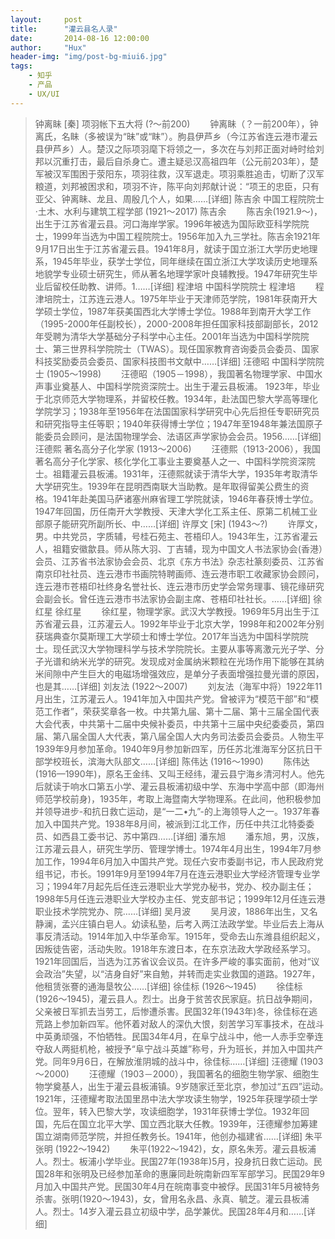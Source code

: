 ```yaml
---
layout:     post
title:      "灌云县名人录"
date:       2014-08-16 12:00:00
author:     "Hux"
header-img: "img/post-bg-miui6.jpg"
tags:
    - 知乎
    - 产品
    - UX/UI
---
```


> 钟离眛 [秦] 项羽帐下五大将 (?～前200)
　　钟离眛（？一前200年），钟离氏，名眛（多被误为“昧”或“眜”）。朐县伊芦乡（今江苏省连云港市灌云县伊芦乡）人。楚汉之际项羽麾下将领之一，多次在与刘邦正面对峙时给刘邦以沉重打击，最后自杀身亡。遭主疑忌汉高祖四年（公元前203年），楚军被汉军围困于荥阳东，项羽往救，汉军退走。项羽乘胜追击，切断了汉军粮道，刘邦被困求和，项羽不许，陈平向刘邦献计说：“项王的忠臣，只有亚父、钟离眛、龙且、周殷几个人，如果……[详细]
陈吉余 中国工程院院士·土木、水利与建筑工程学部 (1921～2017)
陈吉余
　　陈吉余(1921.9～)，出生于江苏省灌云县。河口海岸学家。1996年被选为国际欧亚科学院院士，1999年当选为中国工程院院士。1956年加入九三学社。陈吉余1921年9月17日出生于江苏省灌云县。1941年8月，就读于国立浙江大学历史地理系，1945年毕业，获学士学位，同年继续在国立浙江大学攻读历史地理系地貌学专业硕士研究生，师从著名地理学家叶良辅教授。1947年研究生毕业后留校任助教、讲师。1……[详细]
程津培 中国科学院院士
程津培
　　程津培院士，江苏连云港人。1975年毕业于天津师范学院，1981年获南开大学硕士学位，1987年获美国西北大学博士学位。1988年到南开大学工作（1995-2000年任副校长），2000-2008年担任国家科技部副部长，2012年受聘为清华大学基础分子科学中心主任。2001年当选为中国科学院院士、第三世界科学院院士（TWAS）。现任国家教育咨询委员会委员、国家科技奖励委员会委员、国家科技图书文献中……[详细]
汪德昭 中国科学院院士 (1905～1998)
　　汪德昭（1905－1998），我国著名物理学家、中国水声事业奠基人、中国科学院资深院士。出生于灌云县板浦。 1923年，毕业于北京师范大学物理系，并留校任教。1934年，赴法国巴黎大学高等理化学院学习；1938年至1956年在法国国家科学研究中心先后担任专职研究员和研究指导主任等职；1940年获得博士学位；1947年至1948年兼法国原子能委员会顾问，是法国物理学会、法语区声学家协会会员。1956……[详细]
汪德熙 著名高分子化学家 (1913～2006)
　　汪德熙（1913-2006），我国著名高分子化学家、核化学化工事业主要奠基人之一、中国科学院资深院士。祖籍灌云县板浦。1931年，汪德熙就读于清华大学，1935年考取清华大学研究生。1939年在昆明西南联大当助教。是年取得留美公费生的资格。1941年赴美国马萨诸塞州麻省理工学院就读，1946年春获博士学位。1947年回国，历任南开大学教授、天津大学化工系主任、原第二机械工业部原子能研究所副所长、中……[详细]
许厚文 [宋] (1943～?)
　　许厚文，男。中共党员，字质辅，号桂石苑主、苍梧印人。1943年生，江苏省灌云人，祖籍安徽歙县。师从陈大羽、丁吉辅，现为中国文人书法家协会(香港）会员、江苏省书法家协会会员、北京《东方书法》杂志社篆刻委员、江苏省南京印社社员、连云港市书画院特聘画师、连云港市职工收藏家协会顾问，连云港市苍梧印社终身名誉社长、连云港市历史学会常务理事、镜花缘研究会副会长。曾任连云港市书法家协会副主席、苍梧印社社长。……[详细]
徐红星
徐红星
　　徐红星，物理学家。武汉大学教授。1969年5月出生于江苏省灌云县，江苏灌云人。1992年毕业于北京大学，1998年和2002年分别获瑞典查尔莫斯理工大学硕士和博士学位。2017年当选为中国科学院院士。现任武汉大学物理科学与技术学院院长。主要从事等离激元光子学、分子光谱和纳米光学的研究。发现成对金属纳米颗粒在光场作用下能够在其纳米间隙中产生巨大的电磁场增强效应，是单分子表面增强拉曼光谱的原因，也是其……[详细]
刘友法 (1922～2007)
　　刘友法（海军中将）1922年11月出生，江苏灌云人。1941年加入中国共产党。曾被评为“模范干部”和“模范工作者”，荣获奖章各一枚。中共第九届、第十二届、第十三届全国代表大会代表，中共第十二届中央候补委员，中共第十三届中央纪委委员，第四届、第八届全国人大代表，第八届全国人大内务司法委员会委员。人物生平1939年9月参加革命。1940年9月参加新四军，历任苏北淮海军分区抗日干部学校班长，滨海大队部文……[详细]
陈伟达 (1916～1990)
　　陈伟达(1916—1990年)，原名王金纬、又叫王经纬，灌云县宁海乡清河村人。他先后就读于响水口第五小学、灌云县板浦初级中学、东海中学高中部（即海州师范学校前身)，1935年，考取上海暨南大学物理系。在此间，他积极参加并领导进步-和抗日救亡运动，是“一二•九”-的上海领导人之一。1937年春加入中国共产党。1938年8月间，被派到江北工作，历任中共江北特委委员、如西县工委书记、苏中第四……[详细]
潘东旭
　　潘东旭，男，汉族，江苏灌云县人，研究生学历、管理学博士。1974年4月出生，1994年7月参加工作，1994年6月加入中国共产党。现任六安市委副书记，市人民政府党组书记，市长。1991年9月至1994年7月在连云港职业大学经济管理专业学习；1994年7月起先后任连云港职业大学党办秘书，党办、校办副主任；1998年5月任连云港职业大学校办主任、党支部书记；1999年12月任连云港职业技术学院党办、院……[详细]
吴月波
　　吴月波，1886年出生，又名静澜，孟兴庄镇白皂人。幼读私塾，后考入两江法政学堂。毕业后去上海从事反清活动。1914年加入中华革命军。1915年，受命去山东潍县组织起义，因叛徒告密，活动失败。1918年东渡日本，在东京法政大学政经系学习。1921年回国后，当选为江苏省议会议员。在许多严峻的事实面前，他对“议会政治”失望，以“洁身自好”来自勉，并转而走实业救国的道路。1927年，他租赁张謇的通海垦牧公……[详细]
徐佳标 (1926～1945)
　　徐佳标(1926～1945)，灌云县人。烈士。出身于贫苦农民家庭。抗日战争期间，父亲被日军抓去当劳工，后惨遭杀害。民国32年(1943年)冬，徐佳标在逃荒路上参加新四军。他怀着对敌人的深仇大恨，刻苦学习军事技术，在战斗中英勇顽强，不怕牺牲。民国34年4月，在阜宁战斗中，他一人赤手空拳连夺敌人两挺机枪，被授予“阜宁战斗英雄”称号，升为班长，并加入中国共产党。同年9月6日，在解放淮阴城的战斗中，徐佳标……[详细]
汪德耀 (1903～2000)
　　汪德耀（1903－2000），我国著名的细胞生物学家、细胞生物学奠基人，出生于灌云县板浦镇。9岁随家迁至北京，参加过“五四”运动。　　1921年，汪德耀考取法国里昂中法大学攻读生物学，1925年获理学硕士学位。翌年，转入巴黎大学，攻读细胞学，1931年获博士学位。1932年回国，先后在国立北平大学、国立西北联大任教。1939年，汪德耀参加筹建国立湖南师范学院，并担任教务长。1941年，他创办福建省……[详细]
朱平张明 (1922～1942)
　　朱平(1922～1942)，女，原名朱芳。灌云县板浦人。烈士。板浦小学毕业。民国27年(1938年)5月，投身抗日救亡运动。民国28年和张明及已经参加革命的惠廉同赴皖南新四军军部学习。民国29年9月加入中国共产党。民国30年4月在皖南事变中被俘。民国31年5月被特务杀害。张明(1920～1943)，女，曾用名永昌、永真、毓芝。灌云县板浦人。烈士。14岁入灌云县立初级中学，品学兼优。民国28年4月和……[详细]










